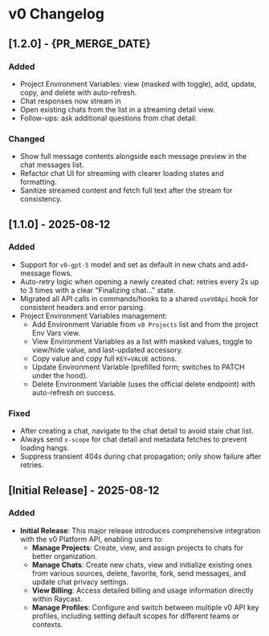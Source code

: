 # v0 Changelog

## [1.2.0] - {PR_MERGE_DATE}

### Added

- Project Environment Variables: view (masked with toggle), add, update, copy, and delete with auto-refresh.
- Chat responses now stream in
- Open existing chats from the list in a streaming detail view.
- Follow-ups: ask additional questions from chat detail.

### Changed

- Show full message contents alongside each message preview in the chat messages list.
- Refactor chat UI for streaming with clearer loading states and formatting.
- Sanitize streamed content and fetch full text after the stream for consistency.

## [1.1.0] - 2025-08-12

### Added

- Support for `v0-gpt-5` model and set as default in new chats and add-message flows.
- Auto-retry logic when opening a newly created chat: retries every 2s up to 3 times with a clear "Finalizing chat..." state.
- Migrated all API calls in commands/hooks to a shared `useV0Api` hook for consistent headers and error parsing.
- Project Environment Variables management:
  - Add Environment Variable from `v0 Projects` list and from the project Env Vars view.
  - View Environment Variables as a list with masked values, toggle to view/hide value, and last-updated accessory.
  - Copy value and copy full `KEY=VALUE` actions.
  - Update Environment Variable (prefilled form; switches to PATCH under the hood).
  - Delete Environment Variable (uses the official delete endpoint) with auto-refresh on success.

### Fixed

- After creating a chat, navigate to the chat detail to avoid stale chat list.
- Always send `x-scope` for chat detail and metadata fetches to prevent loading hangs.
- Suppress transient 404s during chat propagation; only show failure after retries.

## [Initial Release] - 2025-08-12

### Added

- **Initial Release**: This major release introduces comprehensive integration with the v0 Platform API, enabling users to:
  - **Manage Projects**: Create, view, and assign projects to chats for better organization.
  - **Manage Chats**: Create new chats, view and initialize existing ones from various sources, delete, favorite, fork, send messages, and update chat privacy settings.
  - **View Billing**: Access detailed billing and usage information directly within Raycast.
  - **Manage Profiles**: Configure and switch between multiple v0 API key profiles, including setting default scopes for different teams or contexts.
